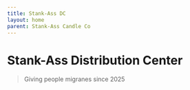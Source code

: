 ```yaml
---
title: Stank-Ass DC
layout: home
parent: Stank-Ass Candle Co
---
```


# Stank-Ass Distribution Center
> Giving people migranes since 2025